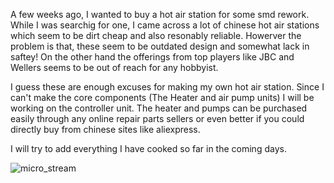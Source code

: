 A few weeks ago, I wanted to buy a hot air station for some smd rework. While I was searchig for one, I came across a lot of chinese hot air stations which seem to be dirt cheap and also resonably reliable. Howerver the problem is that, these seem to be outdated design and somewhat lack in saftey!
On the other hand the offerings from top players like JBC and Wellers seems to be out of reach for any hobbyist.

I guess these are enough excuses for making my own hot air station. Since I can't make the core components (The Heater and air pump units) I will be working on the controller unit. The heater and pumps can be purchased easily through any online repair parts sellers or even better if you could directly buy from chinese sites like aliexpress. 

I will try to add everything I have cooked so far in the coming days.

![micro_stream](https://github.com/KimagureCookie/-Stream/blob/main/uStream.jpg?raw=true)


